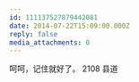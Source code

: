 ```yaml
---
id: 111137527879442081
date: 2014-07-22T15:09:00.000Z
reply: false
media_attachments: 0
---
```


呵呵，记住就好了。 2108 县道 ​​​​

